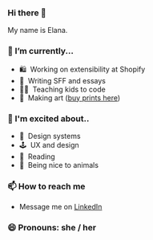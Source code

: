 ### Hi there 👋

My name is Elana.

### 🔭 I’m currently...
- 🛍 &nbsp;Working on extensibility at Shopify
- 📝 &nbsp;Writing SFF and essays
- 🧑‍🏫 &nbsp;Teaching kids to code
- 🎨 &nbsp;Making art ([buy prints here](https://veryuniqueart.com/collections/elanas-art))

### 🤩 I'm excited about.. 
- 💙 &nbsp;Design systems
- 🕹 &nbsp;UX and design
- 📖 &nbsp;Reading
- 🐷 &nbsp;Being nice to animals

### 📫 How to reach me
  - Message me on [LinkedIn](https://www.linkedin.com/in/elanalynn/)

### 😄 Pronouns: she / her
